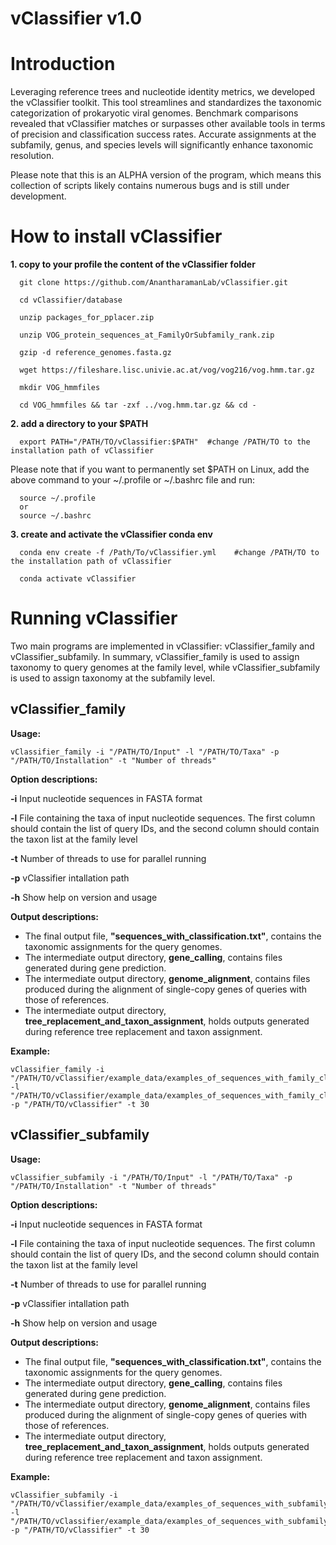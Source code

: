 # vClassifier v1.0

# Introduction
Leveraging reference trees and nucleotide identity metrics, we developed the vClassifier toolkit. This tool streamlines and standardizes the taxonomic categorization of prokaryotic viral genomes. Benchmark comparisons revealed that vClassifier matches or surpasses other available tools in terms of precision and classification success rates. Accurate assignments at the subfamily, genus, and species levels will significantly enhance taxonomic resolution.

Please note that this is an ALPHA version of the program, which means this collection of scripts likely contains numerous bugs and is still under development.


# How to install vClassifier

**1. copy to your profile the content of the vClassifier folder**
```
  git clone https://github.com/AnantharamanLab/vClassifier.git
  
  cd vClassifier/database
  
  unzip packages_for_pplacer.zip
  
  unzip VOG_protein_sequences_at_FamilyOrSubfamily_rank.zip
  
  gzip -d reference_genomes.fasta.gz
  
  wget https://fileshare.lisc.univie.ac.at/vog/vog216/vog.hmm.tar.gz
  
  mkdir VOG_hmmfiles
  
  cd VOG_hmmfiles && tar -zxf ../vog.hmm.tar.gz && cd -
```  


**2. add a directory to your $PATH**    
```
  export PATH="/PATH/TO/vClassifier:$PATH"  #change /PATH/TO to the installation path of vClassifier
```

Please note that if you want to permanently set $PATH on Linux, add the above command to your ~/.profile or ~/.bashrc file and run:
```
  source ~/.profile 
  or
  source ~/.bashrc
```


**3. create and activate the vClassifier conda env**
```
  conda env create -f /Path/To/vClassifier.yml    #change /PATH/TO to the installation path of vClassifier 
  
  conda activate vClassifier
```

# Running vClassifier

Two main programs are implemented in vClassifier: vClassifier_family and vClassifier_subfamily. In summary, vClassifier_family is used to assign taxonomy to query genomes at the family level, while vClassifier_subfamily is used to assign taxonomy at the subfamily level.

## **vClassifier_family**

**Usage:**
```
vClassifier_family -i "/PATH/TO/Input" -l "/PATH/TO/Taxa" -p "/PATH/TO/Installation" -t "Number of threads"
```
**Option descriptions:**

**-i**       Input nucleotide sequences in FASTA format

**-l**     File containing the taxa of input nucleotide sequences. The first column should contain the list of query IDs, and the second column should contain the taxon list at the family level

**-t**     Number of threads to use for parallel running

**-p**     vClassifier intallation path 

**-h**     Show help on version and usage


**Output descriptions:**

- The final output file, **"sequences_with_classification.txt"**, contains the taxonomic assignments for the query genomes. 
- The intermediate output directory, **gene_calling**,  contains files generated during gene prediction.
- The intermediate output directory, **genome_alignment**, contains files produced during the alignment of single-copy genes of queries with those of references.
- The intermediate output directory, **tree_replacement_and_taxon_assignment**, holds outputs generated during reference tree replacement and taxon assignment.


**Example:**
```
vClassifier_family -i "/PATH/TO/vClassifier/example_data/examples_of_sequences_with_family_classification/query_genomes.fna" -l "/PATH/TO/vClassifier/example_data/examples_of_sequences_with_family_classification/query_family" -p "/PATH/TO/vClassifier" -t 30
```

## **vClassifier_subfamily**

**Usage:**
```
vClassifier_subfamily -i "/PATH/TO/Input" -l "/PATH/TO/Taxa" -p "/PATH/TO/Installation" -t "Number of threads"
```
**Option descriptions:**

**-i**     Input nucleotide sequences in FASTA format

**-l**     File containing the taxa of input nucleotide sequences. The first column should contain the list of query IDs, and the second column should contain the taxon list at the family level

**-t**     Number of threads to use for parallel running

**-p**     vClassifier intallation path 

**-h**     Show help on version and usage


**Output descriptions:**

- The final output file, **"sequences_with_classification.txt"**, contains the taxonomic assignments for the query genomes. 
- The intermediate output directory, **gene_calling**,  contains files generated during gene prediction.
- The intermediate output directory, **genome_alignment**, contains files produced during the alignment of single-copy genes of queries with those of references.
- The intermediate output directory, **tree_replacement_and_taxon_assignment**, holds outputs generated during reference tree replacement and taxon assignment.


**Example:**
```
vClassifier_subfamily -i "/PATH/TO/vClassifier/example_data/examples_of_sequences_with_subfamily_classification/query_genomes.fna" -l "/PATH/TO/vClassifier/example_data/examples_of_sequences_with_subfamily_classification/query_subfamily" -p "/PATH/TO/vClassifier" -t 30
```
